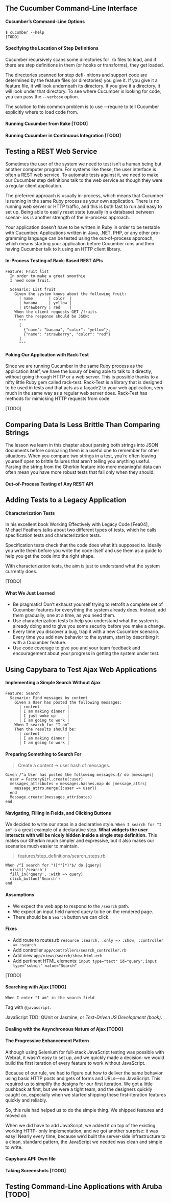 ## The Cucumber Command-Line Interface

#### Cucumber’s Command-Line Options

    $ cucumber --help
    [TODO]

#### Specifying the Location of Step Definitions

Cucumber recursively scans some directories for .rb files to load, and if there are step definitions in them (or hooks or transforms), they get loaded.

The directories scanned for step defi- nitions and support code are determined by the feature files (or directories) you give it. If you give it a feature file, it will look underneath its directory. If you give it a directory, it will look under that directory. To see where Cucumber is looking for code, you can pass the `--verbose` option.

The solution to this common problem is to use --require to tell Cucumber explicitly where to load code from.

#### Running Cucumber from Rake [TODO]

#### Running Cucumber in Continuous Integration [TODO]

## Testing a REST Web Service

Sometimes the user of the system we need to test isn’t a human being but another computer program. For systems like these, the user interface is often a REST web service. To automate tests against it, we need to make our Cucumber step definitions talk to the web service as though they were a regular client application.

The preferred approach is usually in-process, which means that Cucumber is running in the same Ruby process as your own application. There is no running web server or HTTP traffic, and this is both fast to run and easy to set up. Being able to easily reset state (usually in a database) between scenar- ios is another strength of the in-process approach.

Your application doesn’t have to be written in Ruby in order to be testable with Cucumber. Applications written in Java, .NET, PHP, or any other pro- gramming language can be tested using the out-of-process approach, which means starting your application before Cucumber runs and then having Cucumber talk to it using an HTTP client library.

#### In-Process Testing of Rack-Based REST APIs

    Feature: Fruit list
      In order to make a great smoothie
      I need some fruit.
      
      Scenario: List fruit
        Given the system knows about the following fruit:
          | name       | color  |
          | banana     | yellow |
          | strawberry | red    |
        When the client requests GET /fruits
        Then the response should be JSON:
          """
          [
            {"name": "banana", "color": "yellow"},
            {"name": "strawberry", "color": "red"}
          ]
          """

#### Poking Our Application with Rack-Test

Since we are running Cucumber in the same Ruby process as the application itself, we have the luxury of being able to talk to it directly, without going through HTTP or a web server. This is possible thanks to a nifty little Ruby gem called rack-test. Rack-Test is a library that is designed to be used in tests and that acts as a façade2 to your web application, very much in the same way as a regular web server does. Rack-Test has methods for mimicking HTTP requests from code. 

[TODO]

## Comparing Data Is Less Brittle Than Comparing Strings

The lesson we learn in this chapter about parsing both strings into JSON documents before comparing them is a useful one to remember for other situations. When you compare two strings in a test, you’re often leaving yourself open to brittle failures that aren’t telling you anything useful. Parsing the string from the Gherkin feature into more meaningful data can often mean you have more robust tests that fail only when they should.

#### Out-of-Process Testing of Any REST API

## Adding Tests to a Legacy Application

#### Characterization Tests

In his excellent book Working Effectively with Legacy Code [Fea04], Michael Feathers talks about two different types of tests, which he calls specification tests and characterization tests.

Specification tests check that the code does what it’s supposed to. Ideally you write them before you write the code itself and use them as a guide to help you get the code into the right shape.

With characterization tests, the aim is just to understand what the system currently does.

[TODO]

#### What We Just Learned

- Be pragmatic! Don’t exhaust yourself trying to retrofit a complete set of Cucumber features for everything the system already does. Instead, add them gradually, one at a time, as you need them.
- Use characterization tests to help you understand what the system is already doing and to give you some security before you make a change.
- Every time you discover a bug, trap it with a new Cucumber scenario. Every time you add new behavior to the system, start by describing it with a Cucumber feature.
- Use code coverage to give you and your team feedback and encouragement about your progress in getting the system under test.

## Using Capybara to Test Ajax Web Applications

#### Implementing a Simple Search Without Ajax

    Feature: Search
      Scenario: Find messages by content
        Given a User has posted the following messages:
          | content            |
          | I am making dinner |
          | I just woke up     |
          | I am going to work |
        When I search for "I am"
        Then the results should be:
          | content            |
          | I am making dinner |
          | I am going to work |

#### Preparing Something to Search For

> Create a content -> user hash of messages.

    Given /^a User has posted the following messages:$/ do |messages|
      user = FactoryGirl.create(:user)
      messages_attributes = messages.hashes.map do |message_attrs| 
        message_attrs.merge({:user => user})
      end
      Message.create!(messages_attributes)
    end

#### Navigating, Filling in Fields, and Clicking Buttons

We decided to write our steps in a declarative style. `When I search for "I am"` is a great example of a declarative step. __What widgets the user interacts with will be nicely hidden inside a single step definition.__ This makes our Gherkin much simpler and expressive, but it also makes our scenarios much easier to maintain.

> features/step_definitions/search_steps.rb

    When /^I search for "([^"]*)"$/ do |query|
      visit('/search')
      fill_in('query', :with => query)
      click_button('Search')
    end

#### Assumptions
- We expect the web app to respond to the `/search` path.
- We expect an input field named query to be on the rendered page.
- There should be a `Search` button we can click.

#### Fixes
- Add route to routes.rb `resource :search, :only => :show, :controller => :search`
- Add controller `app/controllers/search_controller.rb`
- Add view `app/views/search/show.html.erb`
- Add pertinent HTML elements: `input type="text" id="query"`, `input type="submit" value="Search"`

[TODO]

#### Searching with Ajax [TODO]

    When I enter "I am" in the search field

Tag with `@javascript`.

JavaScript TDD: QUnit or Jasmine, or _Test-Driven JS Development (book)_.

#### Dealing with the Asynchronous Nature of Ajax [TODO]

#### The Progressive Enhancement Pattern

Although using Selenium for full-stack JavaScript testing was possible with Webrat, it wasn’t easy to set up, and we quickly made a decision: we would build the first iteration of every feature to work without JavaScript.

Because of our rule, we had to figure out how to deliver the same behavior using basic HTTP posts and gets of forms and URLs—no JavaScript. This required us to simplify the designs for our first iteration. We got a little pushback at first, but we were a tight team, and the designers quickly caught on, especially when we started shipping these first-iteration features quickly and reliably.

So, this rule had helped us to do the simple thing. We shipped features and moved on.

When we did have to add JavaScript, we added it on top of the existing working HTTP- only implementation, and we got another surprise: it was easy! Nearly every time, because we’d built the server-side infrastructure to a clean, standard pattern, the JavaScript we needed was clean and simple to write.

#### Capybara API: Own file

#### Taking Screenshots [TODO]

## Testing Command-Line Applications with Aruba [TODO]